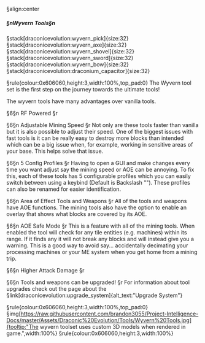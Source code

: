 §align:center
##### §nWyvern Tools§n

§stack[draconicevolution:wyvern_pick]{size:32} §stack[draconicevolution:wyvern_axe]{size:32} §stack[draconicevolution:wyvern_shovel]{size:32} §stack[draconicevolution:wyvern_sword]{size:32} §stack[draconicevolution:wyvern_bow]{size:32} §stack[draconicevolution:draconium_capacitor]{size:32}

§rule{colour:0x606060,height:3,width:100%,top_pad:0}
The Wyvern tool set is the first step on the journey towards the ultimate tools!

The wyvern tools have many advantages over vanilla tools.

§6§n RF Powered §r

§6§n Adjustable Mining Speed §r
Not only are these tools faster than vanilla but it is also possible to adjust their speed.
One of the biggest issues with fast tools is it can be really easy to destroy more blocks than intended which can be a big issue when, for example, working in sensitive areas of your base.
This helps solve that issue.

§6§n 5 Config Profiles §r
Having to open a GUI and make changes every time you want adjust say the mining speed or AOE can be annoying.
To fix this, each of these tools has 5 configurable profiles which you can easily switch between using a keybind (Default is Backslash "\").
These profiles can also be renamed for easier identification.

§6§n Area of Effect Tools and Weapons §r
All of the tools and weapons have AOE functions. The mining tools also have the option to enable an overlay that shows what blocks are covered by its AOE. 

§6§n AOE Safe Mode §r
This is a feature with all of the mining tools. When enabled the tool will check for any tile entities (e.g. machines) within its range.
If it finds any it will not break any blocks and will instead give you a warning.
This is a good way to avoid say... accidentally decimating your processing machines or your ME system when you get home from a mining trip.

§6§n Higher Attack Damage §r

§6§n Tools and weapons can be upgraded! §r
For information about tool upgrades check out the page about the §link[draconicevolution:upgrade_system]{alt_text:"Upgrade System"}

§rule{colour:0x606060,height:3,width:100%,top_pad:0}
§img[https://raw.githubusercontent.com/brandon3055/Project-Intelligence-Docs/master/Assets/Draconic%20Evolution/Tools/Wyvern%20Tools.jpg]{tooltip:"The wyvern toolset uses custom 3D models when rendered in game.",width:100%}
§rule{colour:0x606060,height:3,width:100%}